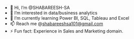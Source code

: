 - 👋 Hi, I’m @SHABAREESH-SA
- 👀 I’m interested in data/business analytics
- 🌱 I’m currently learning Power BI, SQL, Tableau and Excel
- 📫 Reach me @shabareeshsa101@gmail.com
- ⚡ Fun fact: Experience in Sales and Marketing domain.

<!---
SHABAREESH-SA/SHABAREESH-SA is a ✨ special ✨ repository because its `README.md` (this file) appears on your GitHub profile.
You can click the Preview link to take a look at your changes.
--->
